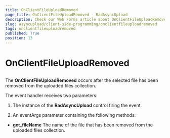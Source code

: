 ```yaml
---
title: OnClientFileUploadRemoved
page_title: OnClientFileUploadRemoved - RadAsyncUpload
description: Check our Web Forms article about OnClientFileUploadRemoved.
slug: asyncupload/client-side-programming/onclientfileuploadremoved
tags: onclientfileuploadremoved
published: True
position: 13
---
```


# OnClientFileUploadRemoved

## 

The **OnClientFileUploadRemoved** occurs after the selected file has been removed from the uploaded files collection.

The event handler receives two parameters:

1. The instance of the **RadAsyncUpload** control firing the event.

1. An eventArgs parameter containing the following methods:

* **get_fileName** The name of the file that has been removed from the uploaded files collection.


